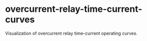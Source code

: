 # overcurrent-relay-time-current-curves
 Visualization of overcurrent relay time-current operating curves.
